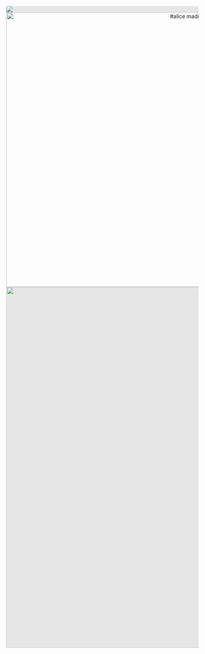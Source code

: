 <p align="center">
<img style="display: block;-webkit-user-select: none;margin: auto;background-color: hsl(0, 0%, 90%);transition: background-color 300ms;" src="https://64.media.tumblr.com/84450b2a1b3c8bfba5542224327c1a3b/11d2e8607d22c589-9d/s1280x1920/118dffd966a32a7b9fd10c291fa3561ef255c4d1.pnj">

<img alt="#alice madness returns from bacterial contamination" class="J9AiF" height="720" src="https://64.media.tumblr.com/c6d51d49840bd5c4bac68cee21633096/08f966405252ba6b-27/s1280x1920/8406e07ddc77fbbd0291afd9d5714f2393842366.gifv" width="1190">

<img style="display: block;-webkit-user-select: none;margin: auto;cursor: zoom-in;background-color: hsl(0, 0%, 90%);transition: background-color 300ms;" src="https://64.media.tumblr.com/f6a1776d065d742ae4f5d5a5422196ea/b5725aa2953006c6-b7/s2048x3072/5840294b8ff2121fb876903e3fab5a3d91408ff7.pnj" width="729" height="945">
